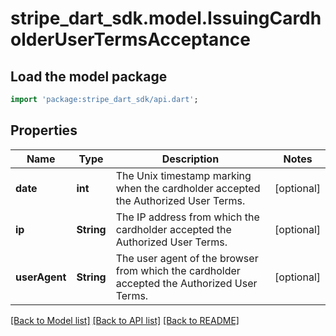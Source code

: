 # stripe_dart_sdk.model.IssuingCardholderUserTermsAcceptance

## Load the model package
```dart
import 'package:stripe_dart_sdk/api.dart';
```

## Properties
Name | Type | Description | Notes
------------ | ------------- | ------------- | -------------
**date** | **int** | The Unix timestamp marking when the cardholder accepted the Authorized User Terms. | [optional] 
**ip** | **String** | The IP address from which the cardholder accepted the Authorized User Terms. | [optional] 
**userAgent** | **String** | The user agent of the browser from which the cardholder accepted the Authorized User Terms. | [optional] 

[[Back to Model list]](../README.md#documentation-for-models) [[Back to API list]](../README.md#documentation-for-api-endpoints) [[Back to README]](../README.md)


